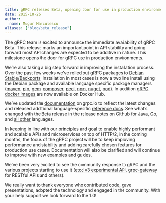 ```yaml
---
title: gRPC releases Beta, opening door for use in production environments
date: 2015-10-26
author:
  name: Mugur Marculescu
aliases: ["blog/beta_release"]
---
```


The gRPC team is excited to announce the immediate availability of gRPC Beta. This release marks an important point in API stability and going forward most API changes are expected to be additive in nature. This milestone opens the door for gRPC use in production environments.

We’re also taking a big step forward in improving the installation process. Over the past few weeks we’ve rolled out gRPC packages to <a href="https://packages.debian.org/jessie-backports/libgrpc0">Debian Stable/Backports</a>. Installation in most cases is now a two line install using the Debian package and available language specific package managers (<a href="https://search.maven.org/#artifactdetails%7Cio.grpc%7Cgrpc-core%7C0.9.0%7Cjar">maven</a>, <a href="https://pypi.python.org/pypi/grpcio">pip</a>, <a href="https://rubygems.org/gems/grpc">gem</a>, <a href="https://packagist.org/packages/grpc/grpc">composer</a>, <a href="https://pecl.php.net/package/gRPC">pecl</a>, <a href="https://www.npmjs.com/package/grpc">npm</a>, <a href="https://www.nuget.org/packages/Grpc/">nuget</a>, [pod](https://cocoapods.org/pods/gRPC)). In addition [gRPC docker images](https://hub.docker.com/r/grpc) are now available on Docker Hub.


We’ve updated the [documentation](/docs) on grpc.io to reflect the latest changes and released additional language-specific [reference docs](/docs/reference). See what’s changed with the Beta release in the release notes on GitHub for [Java](https://github.com/grpc/grpc-java/releases/tag/v0.9.0), [Go](https://godoc.org/google.golang.org/grpc), and [all other](https://github.com/grpc/grpc/releases/tag/release-0_11_0) languages.

In keeping in line with our [principles](../principles) and goal to enable highly performant and scalable APIs and microservices on top of HTTP/2, in the coming months, the focus of the gRPC project will be to keep improving performance and stability and adding carefully chosen features for production use cases. Documentation will also be clarified and will continue to improve with new examples and guides.


We’ve been very excited to see the community response to gRPC and the various projects starting to use it ([etcd v3 experimental API](https://coreos.com/blog/etcd-2.2), [grpc-gateway](https://github.com/gengo/grpc-gateway) for RESTful APIs and others).

We really want to thank everyone who contributed code, gave presentations, adopted the technology and engaged in the community. With your help support we look forward to the 1.0!
